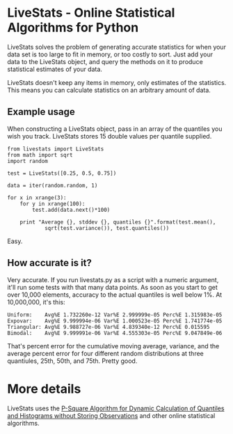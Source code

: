 # LiveStats - Online Statistical Algorithms for Python

LiveStats solves the problem of generating accurate statistics for when your data set is too large to fit in memory, or too costly to sort. Just add your data to the LiveStats object, and query the methods on it to produce statistical estimates of your data.

LiveStats doesn't keep any items in memory, only estimates of the statistics. This means you can calculate statistics on an arbitrary amount of data.

## Example usage

When constructing a LiveStats object, pass in an array of the quantiles you wish you track. LiveStats stores 15 double values per quantile supplied.

    from livestats import LiveStats
    from math import sqrt
    import random

    test = LiveStats([0.25, 0.5, 0.75])

    data = iter(random.random, 1)

    for x in xrange(3):
        for y in xrange(100):
            test.add(data.next()*100)

        print "Average {}, stddev {}, quantiles {}".format(test.mean(), 
                sqrt(test.variance()), test.quantiles())

Easy.

## How accurate is it?

Very accurate. If you run livestats.py as a script with a numeric argument, it'll run some tests with that many data points. As soon as you start to get over 10,000 elements, accuracy to the actual quantiles is well below 1%. At 10,000,000, it's this:

    Uniform:    Avg%E 1.732260e-12 Var%E 2.999999e-05 Perc%E 1.315983e-05
    Expovar:    Avg%E 9.999994e-06 Var%E 1.000523e-05 Perc%E 1.741774e-05
    Triangular: Avg%E 9.988727e-06 Var%E 4.839340e-12 Perc%E 0.015595
    Bimodal:    Avg%E 9.999991e-06 Var%E 4.555303e-05 Perc%E 9.047849e-06

That's percent error for the cumulative moving average, variance, and the average percent error for four different random distributions at three quantiules, 25th, 50th, and 75th. Pretty good.

# More details

LiveStats uses the [P-Square Algorithm for Dynamic Calculation of Quantiles and Histograms without Storing Observations](http://www.cs.wustl.edu/~jain/papers/ftp/psqr.pdf) and other online statistical algorithms.

